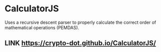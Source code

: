 # CalculatorJS
Uses a recursive descent parser to properly calculate the correct order of mathematical operations (PEMDAS).

## LINK https://crypto-dot.github.io/CalculatorJS/
